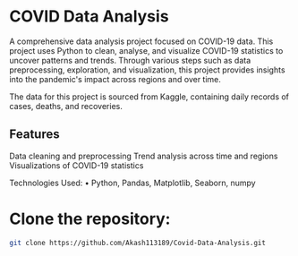 # COVID Data Analysis
A comprehensive data analysis project focused on COVID-19 data. This project uses Python to clean, analyse, and visualize COVID-19 statistics to uncover patterns and trends. Through various steps such as data preprocessing, exploration, and visualization, this project provides insights into the pandemic's impact across regions and over time.

The data for this project is sourced from Kaggle, containing daily records of cases, deaths, and recoveries.

## Features
 Data cleaning and preprocessing
 Trend analysis across time and regions
 Visualizations of COVID-19 statistics

 Technologies Used: 
  •	Python, Pandas, Matplotlib, Seaborn, numpy

# Clone the repository:
```bash
git clone https://github.com/Akash113189/Covid-Data-Analysis.git
